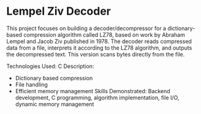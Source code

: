 # Lempel Ziv Decoder

This project focuses on building a decoder/decompressor for a dictionary-based compression algorithm called LZ78, based on work by Abraham Lempel and Jacob Ziv published in 1978. The decoder reads compressed data from a file, interprets it according to the LZ78 algorithm, and outputs the decompressed text. This version scans bytes directly from the file.

Technologies Used: C
Description:
- Dictionary based compression
- File handling
- Efficient memory management
Skills Demonstrated: Backend development, C programming, algorithm implementation, file I/O, dynamic memory management
